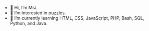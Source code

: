 - 👋 Hi, I’m MrJ.
- 👀 I’m interested in puzzles.
- 🌱 I’m currently learning HTML, CSS, JavaScript, PHP, Bash, SQL, Python, and Java.
